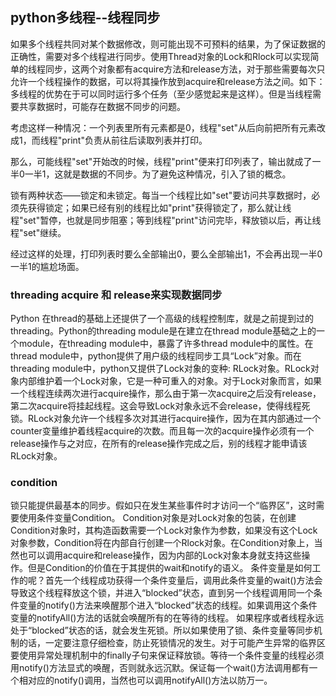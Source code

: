 ## python多线程--线程同步
如果多个线程共同对某个数据修改，则可能出现不可预料的结果，为了保证数据的正确性，需要对多个线程进行同步。使用Thread对象的Lock和Rlock可以实现简单的线程同步，这两个对象都有acquire方法和release方法，对于那些需要每次只允许一个线程操作的数据，可以将其操作放到acquire和release方法之间。如下：
多线程的优势在于可以同时运行多个任务（至少感觉起来是这样）。但是当线程需要共享数据时，可能存在数据不同步的问题。

考虑这样一种情况：一个列表里所有元素都是0，线程"set"从后向前把所有元素改成1，而线程"print"负责从前往后读取列表并打印。

那么，可能线程"set"开始改的时候，线程"print"便来打印列表了，输出就成了一半0一半1，这就是数据的不同步。为了避免这种情况，引入了锁的概念。

锁有两种状态——锁定和未锁定。每当一个线程比如"set"要访问共享数据时，必须先获得锁定；如果已经有别的线程比如"print"获得锁定了，那么就让线程"set"暂停，也就是同步阻塞；等到线程"print"访问完毕，释放锁以后，再让线程"set"继续。

经过这样的处理，打印列表时要么全部输出0，要么全部输出1，不会再出现一半0一半1的尴尬场面。

### threading acquire 和 release来实现数据同步

Python 在thread的基础上还提供了一个高级的线程控制库，就是之前提到过的threading。Python的threading module是在建立在thread module基础之上的一个module，在threading module中，暴露了许多thread module中的属性。在thread module中，python提供了用户级的线程同步工具“Lock”对象。而在threading module中，python又提供了Lock对象的变种: RLock对象。RLock对象内部维护着一个Lock对象，它是一种可重入的对象。对于Lock对象而言，如果一个线程连续两次进行acquire操作，那么由于第一次acquire之后没有release，第二次acquire将挂起线程。这会导致Lock对象永远不会release，使得线程死锁。RLock对象允许一个线程多次对其进行acquire操作，因为在其内部通过一个counter变量维护着线程acquire的次数。而且每一次的acquire操作必须有一个release操作与之对应，在所有的release操作完成之后，别的线程才能申请该RLock对象。

### condition

锁只能提供最基本的同步。假如只在发生某些事件时才访问一个“临界区”，这时需要使用条件变量Condition。
Condition对象是对Lock对象的包装，在创建Condition对象时，其构造函数需要一个Lock对象作为参数，如果没有这个Lock对象参数，Condition将在内部自行创建一个Rlock对象。在Condition对象上，当然也可以调用acquire和release操作，因为内部的Lock对象本身就支持这些操作。但是Condition的价值在于其提供的wait和notify的语义。
条件变量是如何工作的呢？首先一个线程成功获得一个条件变量后，调用此条件变量的wait()方法会导致这个线程释放这个锁，并进入“blocked”状态，直到另一个线程调用同一个条件变量的notify()方法来唤醒那个进入“blocked”状态的线程。如果调用这个条件变量的notifyAll()方法的话就会唤醒所有的在等待的线程。
如果程序或者线程永远处于“blocked”状态的话，就会发生死锁。所以如果使用了锁、条件变量等同步机制的话，一定要注意仔细检查，防止死锁情况的发生。对于可能产生异常的临界区要使用异常处理机制中的finally子句来保证释放锁。等待一个条件变量的线程必须用notify()方法显式的唤醒，否则就永远沉默。保证每一个wait()方法调用都有一个相对应的notify()调用，当然也可以调用notifyAll()方法以防万一。


